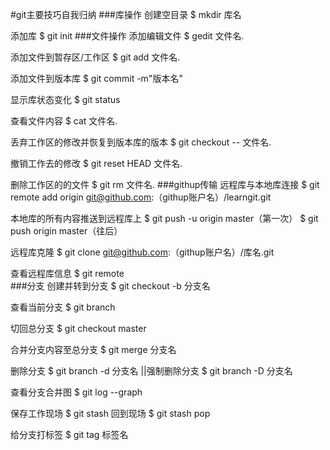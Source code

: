 #git主要技巧自我归纳
###库操作
创建空目录 $ mkdir 库名

添加库 $ git init
###文件操作
添加编辑文件 $ gedit 文件名.

添加文件到暂存区/工作区 $ git add 文件名.

添加文件到版本库 $ git commit -m"版本名"

显示库状态变化 $ git status

查看文件内容 $ cat 文件名.

丢弃工作区的修改并恢复到版本库的版本 $ git checkout -- 文件名.

撤销工作去的修改 $ git reset HEAD 文件名.

删除工作区的的文件 $ git rm 文件名.
###githup传输
远程库与本地库连接 $ git remote add origin git@github.com:（githup账户名）/learngit.git

本地库的所有内容推送到远程库上 $ git push -u origin master（第一次）
                           $ git push origin master（往后）
                           
远程库克隆 $ git clone git@github.com:（githup账户名）/库名.git  

查看远程库信息 $ git remote     
###分支
创建并转到分支 $ git checkout -b 分支名

查看当前分支 $ git branch

切回总分支 $ git checkout master

合并分支内容至总分支 $ git merge 分支名

删除分支 $ git branch -d 分支名  ||强制删除分支 $ git branch -D 分支名

查看分支合并图 $ git log --graph

保存工作现场 $ git stash 回到现场 $ git stash pop
 
给分支打标签 $ git tag 标签名
                    